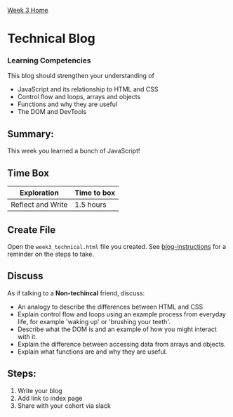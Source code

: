 [Week 3 Home](README.md)

# Technical Blog

### Learning Competencies
This blog should strengthen your understanding of 
- JavaScript and its relationship to HTML and CSS 
- Control flow and loops, arrays and objects 
- Functions and why they are useful 
- The DOM and DevTools 


## Summary:
This week you learned a bunch of JavaScript!  

## Time Box

Exploration | Time to box |
------------|----------|
Reflect and Write | 1.5 hours


## Create File 
Open the `week3_technical.html` file you created. 
See [blog-instructions](../resources/blog-instructions.md) for a reminder on the steps to take.  

## Discuss 
As if talking to a __Non-techincal__ friend, discuss:

- An analogy to describe the differences between HTML and CSS
- Explain control flow and loops using an example process from everyday life, for example 'waking up' or 'brushing your teeth'.
- Describe what the DOM is and an example of how you might interact with it. 
- Explain the difference between accessing data from arrays and objects.
- Explain what functions are and why they are useful.

## Steps:
1. Write your blog 
2. Add link to index page
3. Share with your cohort via slack


